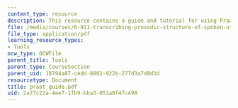 ```yaml
---
content_type: resource
description: This resource contains a guide and tutorial for using Praat software.
file: /media/courses/6-911-transcribing-prosodic-structure-of-spoken-utterances-with-tobi-january-iap-2006/2a77c22a4ee71fb9bba3051a8f4fc498_praat_guide.pdf
file_type: application/pdf
learning_resource_types:
- Tools
ocw_type: OCWFile
parent_title: Tools
parent_type: CourseSection
parent_uid: 18794a87-cedd-8802-922b-277d3a7d8d3d
resourcetype: Document
title: praat_guide.pdf
uid: 2a77c22a-4ee7-1fb9-bba3-051a8f4fc498
---
```


